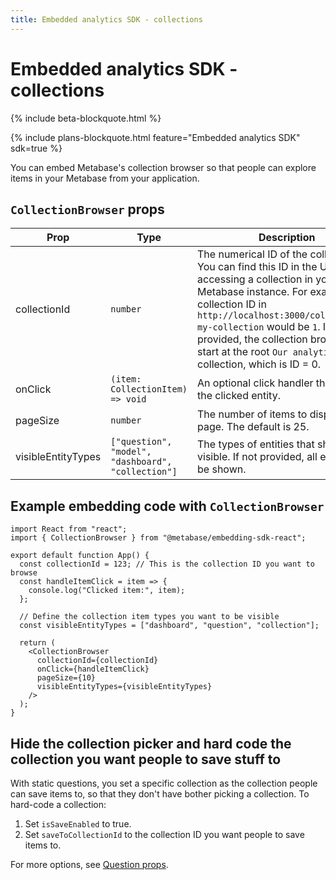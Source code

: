 ```yaml
---
title: Embedded analytics SDK - collections
---
```


# Embedded analytics SDK - collections

{% include beta-blockquote.html %}

{% include plans-blockquote.html feature="Embedded analytics SDK" sdk=true %}

You can embed Metabase's collection browser so that people can explore items in your Metabase from your application.

## `CollectionBrowser` props

| Prop               | Type                                               | Description                                                                                                                                                                                                                                                                                                                                    |
| ------------------ | -------------------------------------------------- | ---------------------------------------------------------------------------------------------------------------------------------------------------------------------------------------------------------------------------------------------------------------------------------------------------------------------------------------------- |
| collectionId       | `number`                                           | The numerical ID of the collection. You can find this ID in the URL when accessing a collection in your Metabase instance. For example, the collection ID in `http://localhost:3000/collection/1-my-collection` would be `1`. If no ID is provided, the collection browser will start at the root `Our analytics` collection, which is ID = 0. |
| onClick            | `(item: CollectionItem) => void`                   | An optional click handler that emits the clicked entity.                                                                                                                                                                                                                                                                                       |
| pageSize           | `number`                                           | The number of items to display per page. The default is 25.                                                                                                                                                                                                                                                                                    |
| visibleEntityTypes | `["question", "model", "dashboard", "collection"]` | The types of entities that should be visible. If not provided, all entities will be shown.                                                                                                                                                                                                                                                     |

## Example embedding code with `CollectionBrowser`

```tsx
import React from "react";
import { CollectionBrowser } from "@metabase/embedding-sdk-react";

export default function App() {
  const collectionId = 123; // This is the collection ID you want to browse
  const handleItemClick = item => {
    console.log("Clicked item:", item);
  };

  // Define the collection item types you want to be visible
  const visibleEntityTypes = ["dashboard", "question", "collection"];

  return (
    <CollectionBrowser
      collectionId={collectionId}
      onClick={handleItemClick}
      pageSize={10}
      visibleEntityTypes={visibleEntityTypes}
    />
  );
}
```

## Hide the collection picker and hard code the collection you want people to save stuff to

With static questions, you set a specific collection as the collection people can save items to, so that they don't have bother picking a collection. To hard-code a collection:

1. Set `isSaveEnabled` to true.
2. Set `saveToCollectionId` to the collection ID you want people to save items to.

For more options, see [Question props](../questions.md#question-props).

